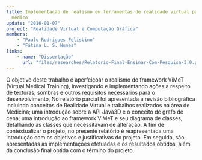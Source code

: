 ```yaml
---
title: Implementação de realismo em ferramentas de realidade virtual para treinamento
  médico
update: "2016-01-07"
project: "Realidade Virtual e Computação Gráfica"
members:
    - "Paulo Rodrigues Felisbino"
    - "Fátima L. S. Nunes"
links:
    - name: "Dissertação"
      url: "files/researches/Relatorio-Final-Ensinar-Com-Pesquisa-3.0.pdf"
---
```


O objetivo deste trabalho é aperfeiçoar o realismo do framework ViMeT (Virtual Medical Training), investigando e implementando ações a respeito de texturas, sombras e outros requisitos necessários para o desenvolvimento, No relatório parcial foi apresentada a revisão bibliográfica incluindo conceitos de Realidade Virtual e trabalhos realizados na área de Medicina; uma introdução sobre a API Java3D e o conceito de grafo de cena; uma introdução ao framework ViMeT e seu diagrama de classes, detalhando as classes que necessitavam de alteração. A fim de contextualizar o projeto, no presente relatório é reapresentada uma introdução com os objetivos e justificativas do projeto. Em seguida, são apresentadas as implementações efetuadas e os resultados obtidos, além da conclusão final obtida com o término do projeto.
